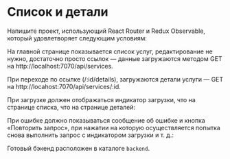 Список и детали
===

Напишите проект, использующий React Router и Redux Observable, который удовлетворяет следующим условиям:

На главной странице показывается список услуг, редактирование не нужно, достаточно просто ссылок — данные загружаются методом GET на http://localhost:7070/api/services.

При переходе по ссылке (/:id/details), загружаются детали услуги — GET на http://locahost:7070/api/services/:id.

При загрузке должен отображаться индикатор загрузки, что на странице списка, что на странице деталей:

При ошибке должно показываться сообщение об ошибке и кнопка «Повторить запрос», при нажатии на которую осуществляется попытка снова выполнить запрос с индикатором загрузки и т. д.:

Готовый бэкенд расположен в каталоге `backend`.